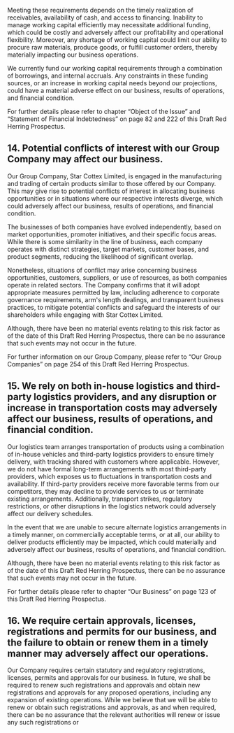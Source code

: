 Meeting these requirements depends on the timely realization of receivables, availability of cash, and access to financing. Inability to manage working capital efficiently may necessitate additional funding, which could be costly and adversely affect our profitability and operational flexibility. Moreover, any shortage of working capital could limit our ability to procure raw materials, produce goods, or fulfill customer orders, thereby materially impacting our business operations.

We currently fund our working capital requirements through a combination of borrowings, and internal accruals. Any constraints in these funding sources, or an increase in working capital needs beyond our projections, could have a material adverse effect on our business, results of operations, and financial condition.

For further details please refer to chapter “Object of the Issue” and “Statement of Financial Indebtedness” on page 82 and 222 of this Draft Red Herring Prospectus.

## 14. Potential conflicts of interest with our Group Company may affect our business.

Our Group Company, Star Cottex Limited, is engaged in the manufacturing and trading of certain products similar to those offered by our Company. This may give rise to potential conflicts of interest in allocating business opportunities or in situations where our respective interests diverge, which could adversely affect our business, results of operations, and financial condition.

The businesses of both companies have evolved independently, based on market opportunities, promoter initiatives, and their specific focus areas. While there is some similarity in the line of business, each company operates with distinct strategies, target markets, customer bases, and product segments, reducing the likelihood of significant overlap.

Nonetheless, situations of conflict may arise concerning business opportunities, customers, suppliers, or use of resources, as both companies operate in related sectors. The Company confirms that it will adopt appropriate measures permitted by law, including adherence to corporate governance requirements, arm's length dealings, and transparent business practices, to mitigate potential conflicts and safeguard the interests of our shareholders while engaging with Star Cottex Limited.

Although, there have been no material events relating to this risk factor as of the date of this Draft Red Herring Prospectus, there can be no assurance that such events may not occur in the future.

For further information on our Group Company, please refer to “Our Group Companies” on page 254 of this Draft Red Herring Prospectus.

## 15. We rely on both in-house logistics and third-party logistics providers, and any disruption or increase in transportation costs may adversely affect our business, results of operations, and financial condition.

Our logistics team arranges transportation of products using a combination of in-house vehicles and third-party logistics providers to ensure timely delivery, with tracking shared with customers where applicable. However, we do not have formal long-term arrangements with most third-party providers, which exposes us to fluctuations in transportation costs and availability. If third-party providers receive more favorable terms from our competitors, they may decline to provide services to us or terminate existing arrangements. Additionally, transport strikes, regulatory restrictions, or other disruptions in the logistics network could adversely affect our delivery schedules.

In the event that we are unable to secure alternate logistics arrangements in a timely manner, on commercially acceptable terms, or at all, our ability to deliver products efficiently may be impacted, which could materially and adversely affect our business, results of operations, and financial condition.

Although, there have been no material events relating to this risk factor as of the date of this Draft Red Herring Prospectus, there can be no assurance that such events may not occur in the future.

For further details please refer to chapter “Our Business” on page 123 of this Draft Red Herring Prospectus.

## 16. We require certain approvals, licenses, registrations and permits for our business, and the failure to obtain or renew them in a timely manner may adversely affect our operations.

Our Company requires certain statutory and regulatory registrations, licenses, permits and approvals for our business. In future, we shall be required to renew such registrations and approvals and obtain new registrations and approvals for any proposed operations, including any expansion of existing operations. While we believe that we will be able to renew or obtain such registrations and approvals, as and when required, there can be no assurance that the relevant authorities will renew or issue any such registrations or